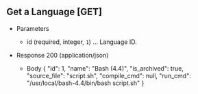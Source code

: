 ## Get a Language [GET]
+ Parameters
    + id (required, integer, `1`) ... Language ID.

+ Response 200 (application/json)
    + Body
        {
            "id": 1,
            "name": "Bash (4.4)",
            "is_archived": true,
            "source_file": "script.sh",
            "compile_cmd": null,
            "run_cmd": "/usr/local/bash-4.4/bin/bash script.sh"
        }